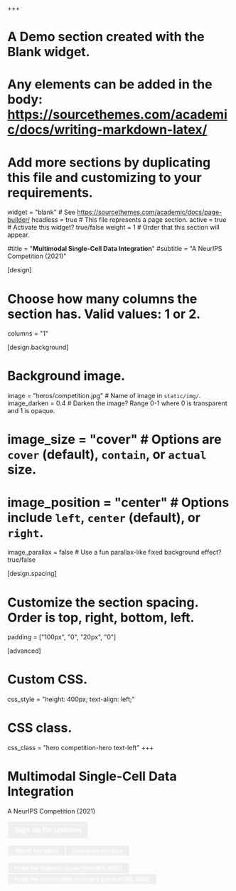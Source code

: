 +++
# A Demo section created with the Blank widget.
# Any elements can be added in the body: https://sourcethemes.com/academic/docs/writing-markdown-latex/
# Add more sections by duplicating this file and customizing to your requirements.

widget = "blank"  # See https://sourcethemes.com/academic/docs/page-builder/
headless = true  # This file represents a page section.
active = true  # Activate this widget? true/false
weight = 1  # Order that this section will appear.

#title = "**Multimodal Single-Cell Data Integration**"
#subtitle = "A NeurIPS Competition (2021)"

[design]
  # Choose how many columns the section has. Valid values: 1 or 2.
  columns = "1"

[design.background]

  # Background image.
   image = "heros/competition.jpg"  # Name of image in `static/img/`.
   image_darken = 0.4  # Darken the image? Range 0-1 where 0 is transparent and 1 is opaque.
  # image_size = "cover"  #  Options are `cover` (default), `contain`, or `actual` size.
  # image_position = "center"  # Options include `left`, `center` (default), or `right`.
  image_parallax = false  # Use a fun parallax-like fixed background effect? true/false


[design.spacing]
  # Customize the section spacing. Order is top, right, bottom, left.
  padding = ["100px", "0", "20px", "0"]

[advanced]
 # Custom CSS.
 css_style = "height: 400px; text-align: left;"

 # CSS class.
 css_class = "hero competition-hero text-left"
+++
# **Multimodal Single-Cell Data Integration**
A NeurIPS Competition (2021)

 <a href="https://docs.google.com/forms/d/e/1FAIpQLSe90Oky4-1b0HbdLsp5Yqo9juCd2mq-NlGHU9NHRW1ECok1xQ/viewform" target="blank"><button type="button" class="btn btn-primary" style="font-size: 1rem; border: 1px solid white; color:white; height: 40px; padding: 0px 15px"><strong>Sign up for updates</strong></button></a>

<a href="https://www.youtube.com/watch?v=ZXDILOyiy7A" target="blank"><button type="button" class="btn btn-secondary" style="font-size: 0.8rem; border: 1px solid white; color:white; height: 25px; padding: 0px 15px"><strong>Watch the video</strong></button></a><a href="https://www.ncbi.nlm.nih.gov/geo/query/acc.cgi?acc=GSE194122" target="blank"><button type="button" class="btn btn-secondary" style="font-size: 0.8rem; border: 1px solid white; color:white; height: 25px; padding: 0px 15px"><strong>Download the data</strong></button></a>

<a href="https://datasets-benchmarks-proceedings.neurips.cc/paper/2021/hash/158f3069a435b314a80bdcb024f8e422-Abstract-round2.html" target="blank"><button type="button" class="btn btn-secondary" style="font-size: 0.8rem; border: 1px solid white; color:white; height: 25px; padding: 0px 15px"><strong>Read the datasets paper (NeurIPS 2021)</strong></button></a><a href="https://proceedings.mlr.press/v176/lance22a.html" target="blank"><button type="button" class="btn btn-secondary" style="font-size: 0.8rem; border: 1px solid white; color:white; height: 25px; padding: 0px 15px"><strong>Read the competition summary paper (ICML 2022)</strong></button></a>